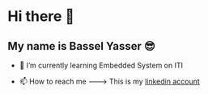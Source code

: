 # Hi there 👋

## My name is **Bassel Yasser** 😎
                                                      
- 🌱 I’m currently learning Embedded System on ITI

- 📫 How to reach me --->  This is my [linkedin account](https://www.linkedin.com/in/bassel-yasser-0561161a7/)


<!--
**BaSSeL42/BaSSeL42** is a ✨ _special_ ✨ repository because its `README.md` (this file) appears on your GitHub profile.

Here are some ideas to get you started:

- 🔭 I’m currently working on ...
- 🌱 I’m currently learning ...
- 👯 I’m looking to collaborate on ...
- 🤔 I’m looking for help with ...
- 💬 Ask me about ...
- 📫 How to reach me: ...
- 😄 Pronouns: ...
- ⚡ Fun fact: ...
-->
